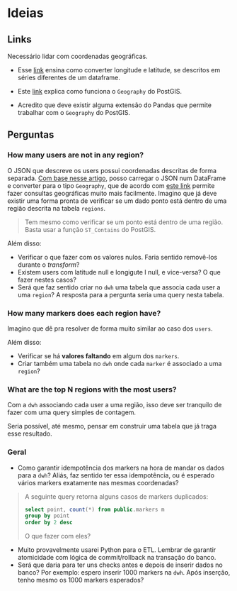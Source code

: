 # Ideias

## Links

Necessário lidar com coordenadas geográficas.

- Esse [link](https://naysan.ca/2020/09/28/from-pandas-to-postgis-with-psycopg2/) ensina como converter longitude e latitude, se descritos em séries diferentes de um dataframe.

- Este [link](https://blog.crunchydata.com/blog/postgis-and-the-geography-type) explica como funciona o `Geography` do PostGIS.

- Acredito que deve existir alguma extensão do Pandas que permite trabalhar com o `Geography` do PostGIS.

## Perguntas

### How many users are not in any region?

O JSON que descreve os users possui coordenadas descritas de forma separada. [Com base nesse artigo](https://naysan.ca/2020/09/28/from-pandas-to-postgis-with-psycopg2/), posso carregar o JSON num DataFrame e converter para o tipo `Geography`, que de acordo com [este link](https://blog.crunchydata.com/blog/postgis-and-the-geography-type) permite fazer consultas geográficas muito mais facilmente. Imagino que já deve existir uma forma pronta de verificar se um dado ponto está dentro de uma região descrita na tabela `regions`.
> Tem mesmo como verificar se um ponto está dentro de uma região. Basta usar a função `ST_Contains` do PostGIS.

Além disso:

- Verificar o que fazer com os valores nulos. Faria sentido removê-los durante o _transform_?
- Existem users com latitude null e longigute I null, e vice-versa? O que fazer nestes casos?
- Será que faz sentido criar no `dwh` uma tabela que associa cada user a uma `region`? A resposta para a pergunta seria uma query nesta tabela.

### How many markers does each region have?

Imagino que dê pra resolver de forma muito similar ao caso dos `users`.

Além disso:

- Verificar se há **valores faltando** em algum dos `markers`.
- Criar também uma tabela no `dwh` onde cada `marker` é associado a uma `region`?

### What are the top N regions with the most users?

Com a `dwh` associando cada user a uma região, isso deve ser tranquilo de fazer com uma query simples de contagem.

Seria possível, até mesmo, pensar em construir uma tabela que já traga esse resultado.


### Geral

- Como garantir idempotência dos markers na hora de mandar os dados para a `dwh`? Aliás, faz sentido ter essa idempotência, ou é esperado vários markers exatamente nas mesmas coordenadas?

> A seguinte query retorna alguns casos de markers duplicados:
> 
> ```sql
> select point, count(*) from public.markers m
> group by point
> order by 2 desc
> ```
> 
> O que fazer com eles?

- Muito provavelmente usarei Python para o ETL. Lembrar de garantir atomicidade com lógica de commit/rollback na transação do banco.
- Será que daria para ter uns checks antes e depois de inserir dados no banco? Por exemplo: espero inserir 1000 markers na `dwh`. Após inserção, tenho mesmo os 1000 markers esperados?